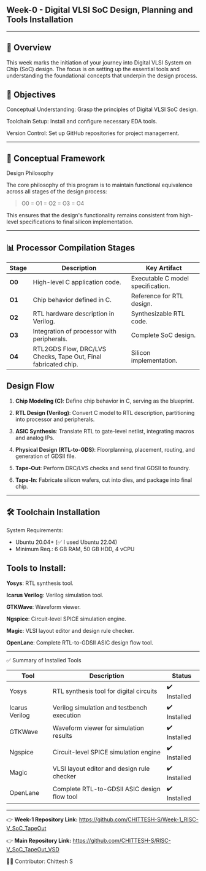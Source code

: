 ## Week-0 - Digital VLSI SoC Design, Planning and Tools Installation

---

## 📘 Overview

This week marks the initiation of your journey into Digital VLSI System on Chip (SoC) design. The focus is on setting up the essential tools and understanding the foundational concepts that underpin the design process.

## 🎯 Objectives

Conceptual Understanding: Grasp the principles of Digital VLSI SoC design.

Toolchain Setup: Install and configure necessary EDA tools.

Version Control: Set up GitHub repositories for project management.

---

## 🧠 Conceptual Framework

Design Philosophy

The core philosophy of this program is to maintain functional equivalence across all stages of the design process:

>O0 = O1 = O2 = O3 = O4

This ensures that the design's functionality remains consistent from high-level specifications to final silicon implementation.

---

## 📊 Processor Compilation Stages

| Stage  | Description                                | Key Artifact                      |
| ------ | ------------------------------------------ | --------------------------------- |
| **O0** | High-level C application code.             | Executable C model specification. |
| **O1** | Chip behavior defined in C.                | Reference for RTL design.         |
| **O2** | RTL hardware description in Verilog.       | Synthesizable RTL code.           |
| **O3** | Integration of processor with peripherals. | Complete SoC design.              |
| **O4** | RTL2GDS Flow, DRC/LVS Checks, Tape Out, Final fabricated chip.                     | Silicon implementation.           |

## Design Flow

1. **Chip Modeling (C)**: Define chip behavior in C, serving as the blueprint.

2. **RTL Design (Verilog)**: Convert C model to RTL description, partitioning into processor and peripherals.

3. **ASIC Synthesis**: Translate RTL to gate-level netlist, integrating macros and analog IPs.

4. **Physical Design (RTL-to-GDS)**: Floorplanning, placement, routing, and generation of GDSII file.

5. **Tape-Out**: Perform DRC/LVS checks and send final GDSII to foundry.

6. **Tape-In**: Fabricate silicon wafers, cut into dies, and package into final chip.

---

## 🛠️ Toolchain Installation

System Requirements:  
- Ubuntu 20.04+ (✅ I used Ubuntu 22.04)  
- Minimum Req.: 6 GB RAM, 50 GB HDD, 4 vCPU

## Tools to Install: 

**Yosys**: RTL synthesis tool.

**Icarus Verilog**: Verilog simulation tool.

**GTKWave**: Waveform viewer.

**Ngspice**: Circuit-level SPICE simulation engine.

**Magic**: VLSI layout editor and design rule checker.

**OpenLane**: Complete RTL-to-GDSII ASIC design flow tool.

---

✅ Summary of Installed Tools

| Tool           | Description                                 | Status       |
| -------------- | ------------------------------------------- | ------------ |
| Yosys          | RTL synthesis tool for digital circuits     | ✔️ Installed |
| Icarus Verilog | Verilog simulation and testbench execution  | ✔️ Installed |
| GTKWave        | Waveform viewer for simulation results      | ✔️ Installed |
| Ngspice        | Circuit-level SPICE simulation engine       | ✔️ Installed |
| Magic          | VLSI layout editor and design rule checker  | ✔️ Installed |
| OpenLane       | Complete RTL-to-GDSII ASIC design flow tool | ✔️ Installed |

---

👉 **Week-1 Repository Link:** https://github.com/CHITTESH-S/Week-1_RISC-V_SoC_TapeOut

👉 **Main Repository Link:** https://github.com/CHITTESH-S/RISC-V_SoC_TapeOut_VSD

👨‍💻 Contributor: Chittesh S
